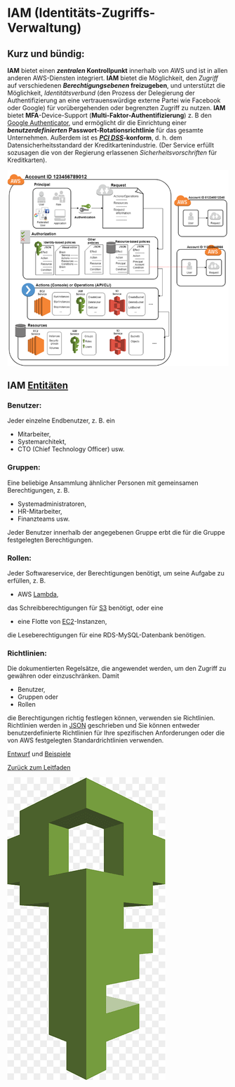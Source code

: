 # IAM (Identitäts-Zugriffs-Verwaltung)
## Kurz und bündig:

**IAM** bietet einen **_zentralen_ Kontrollpunkt** innerhalb von AWS und ist in allen anderen AWS-Diensten integriert. **IAM** bietet die Möglichkeit, den *Zugriff* auf verschiedenen **_Berechtigungsebenen_ freizugeben**, und unterstützt die Möglichkeit, *Identitätsverbund* (den Prozess der Delegierung der Authentifizierung an eine vertrauenswürdige externe Partei wie Facebook oder Google) für vorübergehenden oder begrenzten Zugriff zu nutzen. **IAM** bietet **MFA**-Device-Support (**Multi-Faktor-Authentifizierung**) z. B den [Google Authenticator](https://play.google.com/store/apps/details?id=com.google.android.apps.authenticator2&pli=1), und ermöglicht dir die Einrichtung einer **_benutzerdefinierten_ Passwort-Rotationsrichtlinie** für das gesamte Unternehmen. Außerdem ist es **[_PCI_ _DSS_](https://de.wikipedia.org/wiki/Payment_Card_Industry_Data_Security_Standard)-konform**, d. h. dem Datensicherheitsstandard der Kreditkartenindustrie. (Der Service erfüllt sozusagen die von der Regierung erlassenen *Sicherheitsvorschriften* für Kreditkarten).

![Zugriffsmanagement](../../docs/pngs/policies.png)

## IAM [Entitäten](https://de.wikipedia.org/wiki/Entität)

### Benutzer:
Jeder einzelne Endbenutzer, z. B. ein 
* Mitarbeiter,
* Systemarchitekt,
* CTO (Chief Technology Officer) usw.

### Gruppen: 
Eine beliebige Ansammlung ähnlicher Personen mit gemeinsamen Berechtigungen, z. B. 
* Systemadministratoren,
* HR-Mitarbeiter,
* Finanzteams usw.

Jeder Benutzer innerhalb der angegebenen Gruppe erbt die für die Gruppe festgelegten Berechtigungen.

### Rollen:
Jeder Softwareservice, der Berechtigungen benötigt, um seine Aufgabe zu erfüllen, z. B. 
* AWS [Lambda](../services/Lambda.md),

das Schreibberechtigungen für [S3](../services/s3.md) benötigt, oder eine 
* eine Flotte von [EC2](../services/EC2.md)-Instanzen,

die Leseberechtigungen für eine RDS-MySQL-Datenbank benötigen.

### Richtlinien:
Die dokumentierten Regelsätze, die angewendet werden, um den Zugriff zu gewähren oder einzuschränken. Damit 
* Benutzer,
* Gruppen oder
* Rollen

die Berechtigungen richtig festlegen können, verwenden sie Richtlinien. Richtlinien werden in [JSON](https://de.wikipedia.org/wiki/JavaScript_Object_Notation) geschrieben und Sie können entweder benutzerdefinierte Richtlinien für Ihre spezifischen Anforderungen oder die von AWS festgelegten Standardrichtlinien verwenden.

[Entwurf](../practice/drafts/IAM_usecase.md) und [Beispiele](../practice/commandLine/IAM_examples.md)

[Zurück zum Leitfaden](../../README.md)

![Logo](../../docs/pngs/IAM_logo.png)
